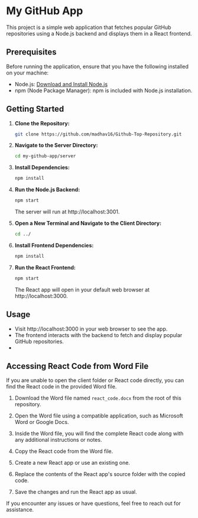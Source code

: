 # My GitHub App

This project is a simple web application that fetches popular GitHub repositories using a Node.js backend and displays them in a React frontend.

## Prerequisites

Before running the application, ensure that you have the following installed on your machine:

- Node.js: [Download and Install Node.js](https://nodejs.org/)
- npm (Node Package Manager): npm is included with Node.js installation.

## Getting Started

1. **Clone the Repository:**

    ```bash
    git clone https://github.com/madhav16/Github-Top-Repository.git
    ```

2. **Navigate to the Server Directory:**

    ```bash
    cd my-github-app/server
    ```

3. **Install Dependencies:**

    ```bash
    npm install
    ```

4. **Run the Node.js Backend:**

    ```bash
    npm start
    ```

    The server will run at http://localhost:3001.

5. **Open a New Terminal and Navigate to the Client Directory:**

    ```bash
    cd ../
    ```

6. **Install Frontend Dependencies:**

    ```bash
    npm install
    ```

7. **Run the React Frontend:**

    ```bash
    npm start
    ```

    The React app will open in your default web browser at http://localhost:3000.

## Usage

- Visit http://localhost:3000 in your web browser to see the app.
- The frontend interacts with the backend to fetch and display popular GitHub repositories.
- 
## Accessing React Code from Word File

If you are unable to open the client folder or React code directly, you can find the React code in the provided Word file.

1. Download the Word file named `react_code.docx` from the root of this repository.

2. Open the Word file using a compatible application, such as Microsoft Word or Google Docs.

3. Inside the Word file, you will find the complete React code along with any additional instructions or notes.

4. Copy the React code from the Word file.

5. Create a new React app or use an existing one.

6. Replace the contents of the React app's source folder with the copied code.

7. Save the changes and run the React app as usual.

If you encounter any issues or have questions, feel free to reach out for assistance.
